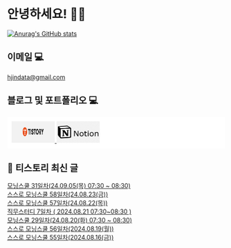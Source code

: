 # 안녕하세요! 🙋‍♂️

[![Anurag's GitHub stats](https://github-readme-stats.vercel.app/api?username=HGJin)](https://github.com/anuraghazra/github-readme-stats)
<!--
[![Top Langs](https://github-readme-stats.vercel.app/api/top-langs/?username=HGJin&layout=compact&hide=r,jupyter%20notebook,c%23&exclude_repo=roharui.github.io)](https://github.com/anuraghazra/github-readme-stats)
-->
<!--
## 이런 환경에 익숙해요✍🏼

## 언어

<p>
  <img alt="" src= "https://img.shields.io/badge/JavaScript-F7DF1E?style=flat-square&logo=JavaScript&logoColor=white"/> 
  <img alt="" src= "https://img.shields.io/badge/TypeScript-black?logo=typescript&logoColor=blue"/>
</p>
-->
## 이메일 💻

hjindata@gmail.com

## 블로그 및 포트폴리오 💻

<div style="display: flex; flex-direction: row;background-color: white;padding: 10px;">
    <div style="margin-right: 10px;">
        <a href="https://hjindata.tistory.com/">
            <img src="https://github.com/HGJin/tistory/blob/main/logo/tistory1.png?raw=true" width="100" height="50" />
        </a>
        <a href="https://adventurous-pamphlet-28c.notion.site/DA-Data-Analyst-d609592479e144c9ba8ea716122ef05c/">
            <img src="https://github.com/HGJin/tistory/blob/e35e6767cef7d139a31c75581ae47e5a76940263/logo/notion.png?raw=true" width="100" height="50" />
        </a>
    </div>
</div>

## 📝 티스토리 최신 글

<a href=https://hjindata.tistory.com/341>모닝스쿨 31일차(24.09.05(목) 07:30 ~ 08:30)</a></br><a href=https://hjindata.tistory.com/331>스스로 모닝스쿨 58일차(24.08.23(금))</a></br><a href=https://hjindata.tistory.com/330>스스로 모닝스쿨 57일차(24.08.22(목))</a></br><a href=https://hjindata.tistory.com/329>직무스터디 7일차 ( 2024.08.21 07:30~08:30 )</a></br><a href=https://hjindata.tistory.com/328>모닝스쿨 29일차(24.08.20(화) 07:30 ~ 08:30)</a></br><a href=https://hjindata.tistory.com/327>스스로 모닝스쿨 56일차(2024.08.19(월))</a></br><a href=https://hjindata.tistory.com/326>스스로 모닝스쿨 55일차(2024.08.16(금))</a></br>